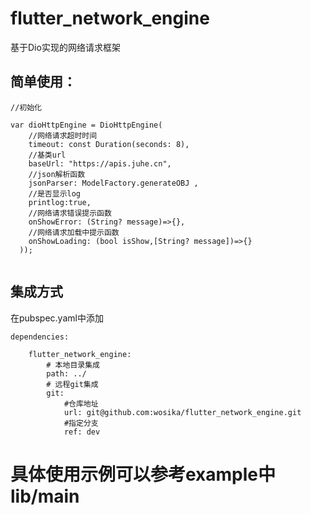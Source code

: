# flutter_network_engine
基于Dio实现的网络请求框架

## 简单使用：

```
//初始化

var dioHttpEngine = DioHttpEngine(
    //网络请求超时时间
    timeout: const Duration(seconds: 8),
    //基类url
    baseUrl: "https://apis.juhe.cn", 
    //json解析函数
    jsonParser: ModelFactory.generateOBJ ,
    //是否显示log
    printlog:true,
    //网络请求错误提示函数
    onShowError: (String? message)=>{},
    //网络请求加载中提示函数
    onShowLoading: (bool isShow,[String? message])=>{}
  ));


```

## 集成方式

在pubspec.yaml中添加

```
dependencies:

    flutter_network_engine:
        # 本地目录集成
        path: ../
        # 远程git集成
        git:
            #仓库地址
            url: git@github.com:wosika/flutter_network_engine.git
            #指定分支
            ref: dev

```




# 具体使用示例可以参考example中 lib/main
